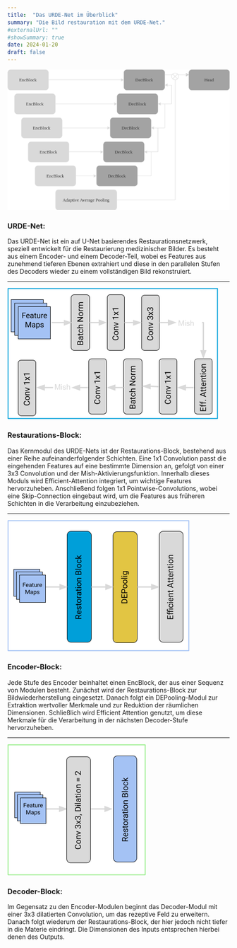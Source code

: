 ```yaml
---
title:  "Das URDE-Net im Überblick"
summary: "Die Bild restauration mit dem URDE-Net."
#externalUrl: ""
#showSummary: true
date: 2024-01-20
draft: false
---
```


![URDE-Net Overview](images/URDE-Net.png)  
### URDE-Net:
Das URDE-Net ist ein auf U-Net basierendes Restaurationsnetzwerk, speziell entwickelt für die Restaurierung medizinischer Bilder. Es besteht aus einem Encoder- und einem Decoder-Teil, wobei es Features aus zunehmend tieferen Ebenen extrahiert und diese in den parallelen Stufen des Decoders wieder zu einem vollständigen Bild rekonstruiert.

---

![Restoration Block](images/ResorationBlock.png)  
### Restaurations-Block:
Das Kernmodul des URDE-Nets ist der Restaurations-Block, bestehend aus einer Reihe aufeinanderfolgender Schichten. Eine 1x1 Convolution passt die eingehenden Features auf eine bestimmte Dimension an, gefolgt von einer 3x3 Convolution und der Mish-Aktivierungsfunktion. Innerhalb dieses Moduls wird Efficient-Attention integriert, um wichtige Features hervorzuheben. Anschließend folgen 1x1 Pointwise-Convolutions, wobei eine Skip-Connection eingebaut wird, um die Features aus früheren Schichten in die Verarbeitung einzubeziehen.

---

![Encoder Layer](images/EncLayer.png)  
### Encoder-Block:
Jede Stufe des Encoder beinhaltet einen EncBlock, der aus einer Sequenz von Modulen besteht. Zunächst wird der Restaurations-Block zur Bildwiederherstellung eingesetzt. Danach folgt ein DEPooling-Modul zur Extraktion wertvoller Merkmale und zur Reduktion der räumlichen Dimensionen. Schließlich wird Efficient Attention genutzt, um diese Merkmale für die Verarbeitung in der nächsten Decoder-Stufe hervorzuheben.

---

![Decoder Layer](images/DecLayer.png)  
### Decoder-Block:
Im Gegensatz zu den Encoder-Modulen beginnt das Decoder-Modul mit einer 3x3 dilatierten Convolution, um das rezeptive Feld zu erweitern. Danach folgt wiederum der Restaurations-Block, der hier jedoch nicht tiefer in die Materie eindringt. Die Dimensionen des Inputs entsprechen hierbei denen des Outputs. 

